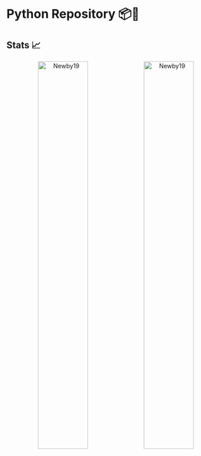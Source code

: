 # Python Repository 📦🐍
## Stats 📈
<p align="center">
  <!-- Placeholder for the most used languages but showing nothing -->
  <img width="0%" height="0px" src="https://github-readme-stats.vercel.app/api/top-langs?username=Newby19&show_icons=true&theme=light&title_color=ff69b4&text_color=333333&bg_color=ffe6f2&locale=en&layout=compact&hide_border=true" alt="Newby19" />
  
  <!-- Display overall GitHub stats -->
  <img width="48%" src="https://github-readme-stats.vercel.app/api?username=Newby19&show_icons=true&theme=light&title_color=ff69b4&text_color=333333&bg_color=ffe6f2&locale=en&hide_border=true" alt="Newby19" />
  
  <!-- GitHub streak stats for engagement -->
  <img width="48%" src="https://github-readme-streak-stats.herokuapp.com/?user=Newby19&theme=light&hide_border=true" alt="Newby19" />
</p>


